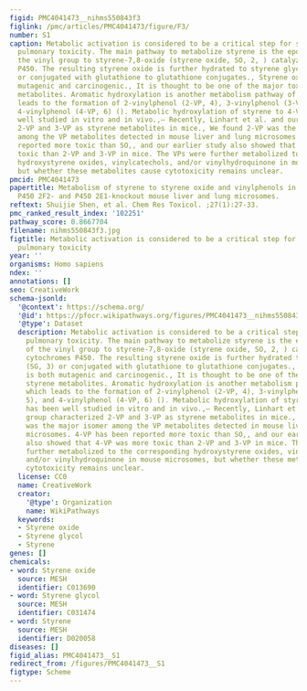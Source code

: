 ```yaml
---
figid: PMC4041473__nihms550843f3
figlink: /pmc/articles/PMC4041473/figure/F3/
number: S1
caption: Metabolic activation is considered to be a critical step for styrene-induced
  pulmonary toxicity. The main pathway to metabolize styrene is the epoxidation of
  the vinyl group to styrene-7,8-oxide (styrene oxide, SO, 2, ) catalyzed by cytochromes
  P450. The resulting styrene oxide is further hydrated to styrene glycol (SG, 3)
  or conjugated with glutathione to glutathione conjugates., Styrene oxide is both
  mutagenic and carcinogenic., It is thought to be one of the major toxic styrene
  metabolites. Aromatic hydroxylation is another metabolism pathway of styrene, which
  leads to the formation of 2-vinylphenol (2-VP, 4), 3-vinylphenol (3-VP, 5), and
  4-vinylphenol (4-VP, 6) (). Metabolic hydroxylation of styrene to 4-VP has been
  well studied in vitro and in vivo.,– Recently, Linhart et al. and our group characterized
  2-VP and 3-VP as styrene metabolites in mice., We found 2-VP was the major isomer
  among the VP metabolites detected in mouse liver and lung microsomes. 4-VP has been
  reported more toxic than SO,, and our earlier study also showed that 4-VP was more
  toxic than 2-VP and 3-VP in mice. The VPs were further metabolized to the corresponding
  hydroxystyrene oxides, vinylcatechols, and/or vinylhydroquinone in mouse microsomes,
  but whether these metabolites cause cytotoxicity remains unclear.
pmcid: PMC4041473
papertitle: Metabolism of styrene to styrene oxide and vinylphenols in cytochrome
  P450 2F2- and P450 2E1-knockout mouse liver and lung microsomes.
reftext: Shuijie Shen, et al. Chem Res Toxicol. ;27(1):27-33.
pmc_ranked_result_index: '102251'
pathway_score: 0.8667704
filename: nihms550843f3.jpg
figtitle: Metabolic activation is considered to be a critical step for styrene-induced
  pulmonary toxicity
year: ''
organisms: Homo sapiens
ndex: ''
annotations: []
seo: CreativeWork
schema-jsonld:
  '@context': https://schema.org/
  '@id': https://pfocr.wikipathways.org/figures/PMC4041473__nihms550843f3.html
  '@type': Dataset
  description: Metabolic activation is considered to be a critical step for styrene-induced
    pulmonary toxicity. The main pathway to metabolize styrene is the epoxidation
    of the vinyl group to styrene-7,8-oxide (styrene oxide, SO, 2, ) catalyzed by
    cytochromes P450. The resulting styrene oxide is further hydrated to styrene glycol
    (SG, 3) or conjugated with glutathione to glutathione conjugates., Styrene oxide
    is both mutagenic and carcinogenic., It is thought to be one of the major toxic
    styrene metabolites. Aromatic hydroxylation is another metabolism pathway of styrene,
    which leads to the formation of 2-vinylphenol (2-VP, 4), 3-vinylphenol (3-VP,
    5), and 4-vinylphenol (4-VP, 6) (). Metabolic hydroxylation of styrene to 4-VP
    has been well studied in vitro and in vivo.,– Recently, Linhart et al. and our
    group characterized 2-VP and 3-VP as styrene metabolites in mice., We found 2-VP
    was the major isomer among the VP metabolites detected in mouse liver and lung
    microsomes. 4-VP has been reported more toxic than SO,, and our earlier study
    also showed that 4-VP was more toxic than 2-VP and 3-VP in mice. The VPs were
    further metabolized to the corresponding hydroxystyrene oxides, vinylcatechols,
    and/or vinylhydroquinone in mouse microsomes, but whether these metabolites cause
    cytotoxicity remains unclear.
  license: CC0
  name: CreativeWork
  creator:
    '@type': Organization
    name: WikiPathways
  keywords:
  - Styrene oxide
  - Styrene glycol
  - Styrene
genes: []
chemicals:
- word: Styrene oxide
  source: MESH
  identifier: C013690
- word: Styrene glycol
  source: MESH
  identifier: C031474
- word: Styrene
  source: MESH
  identifier: D020058
diseases: []
figid_alias: PMC4041473__S1
redirect_from: /figures/PMC4041473__S1
figtype: Scheme
---
```

